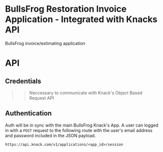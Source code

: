 # BullsFrog Restoration Invoice Application - Integrated with Knacks API
BullsFrog invoice/estimating application

# API

## Credentials
>>  Neccessary to communicate with Knack's Object Based Request API  

## Authentication 
Auth will be in sync with the main BullsFrog Knack's App. 
A user can logged in with a `POST` request to the following route with the user's email address and password included in the JSON payload.

`https://api.knack.com/v1/applications/<app_id>/session`


